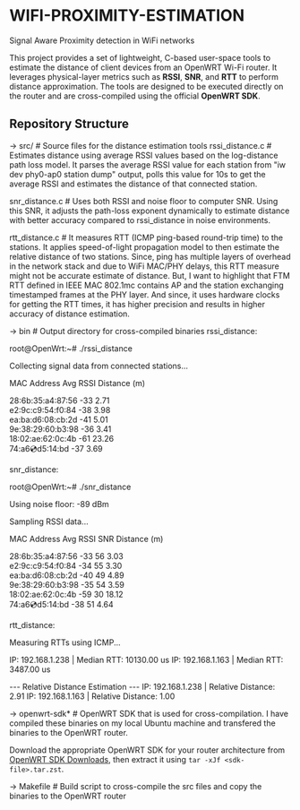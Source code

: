 # WIFI-PROXIMITY-ESTIMATION
Signal Aware Proximity detection in WiFi networks

This project provides a set of lightweight, C-based user-space tools to estimate the distance of client devices from an OpenWRT Wi-Fi router. It leverages physical-layer metrics such as **RSSI**, **SNR**, and **RTT** to perform distance approximation. The tools are designed to be executed directly on the router and are cross-compiled using the official **OpenWRT SDK**.

## Repository Structure
-> src/ # Source files for the distance estimation tools
rssi_distance.c # Estimates distance using average RSSI values based on the log-distance path loss model. It parses the average RSSI value for each station from "iw dev phy0-ap0 station dump" output, polls this value for 10s to get the average RSSI and estimates the distance of that connected station.

snr_distance.c # Uses both RSSI and noise floor to computer SNR. Using this SNR, it adjusts the path-loss exponent dynamically to estimate distance with better accuracy compared to rssi_distance in noise environments.

rtt_distance.c # It measures RTT (ICMP ping-based round-trip time) to the stations. It applies speed-of-light propagation model to then estimate the relative distance of two stations. Since, ping has multiple layers of overhead in the network stack and due to WiFi MAC/PHY delays, this RTT measure might not be accurate estimate of distance. But, I want to highlight that FTM RTT defined in IEEE MAC 802.1mc contains AP and the station exchanging timestamped frames at the PHY layer. And since, it uses hardware clocks for getting the RTT times, it has higher precision and results in higher accuracy of distance estimation.

-> bin # Output directory for cross-compiled binaries
rssi_distance:

root@OpenWrt:~# ./rssi_distance 

Collecting signal data from connected stations...

MAC Address          Avg RSSI     Distance (m)

28:6b:35:a4:87:56    -33          2.71      
e2:9c:c9:54:f0:84    -38          3.98      
ea:ba:d6:08:cb:2d    -41          5.01      
9e:38:29:60:b3:98    -36          3.41      
18:02:ae:62:0c:4b    -61          23.26     
74:a6:cd:d5:14:bd    -37          3.69

snr_distance:

root@OpenWrt:~# ./snr_distance 

Using noise floor: -89 dBm

Sampling RSSI data...

MAC Address          Avg RSSI   SNR    Distance (m)

28:6b:35:a4:87:56    -33        56     3.03      
e2:9c:c9:54:f0:84    -34        55     3.30      
ea:ba:d6:08:cb:2d    -40        49     4.89      
9e:38:29:60:b3:98    -35        54     3.59      
18:02:ae:62:0c:4b    -59        30     18.12     
74:a6:cd:d5:14:bd    -38        51     4.64

rtt_distance:

Measuring RTTs using ICMP...

IP: 192.168.1.238 | Median RTT: 10130.00 us 
IP: 192.168.1.163 | Median RTT: 3487.00 us 

--- Relative Distance Estimation ---
IP: 192.168.1.238 | Relative Distance: 2.91
IP: 192.168.1.163 | Relative Distance: 1.00

-> openwrt-sdk* # OpenWRT SDK that is used for cross-compilation. I have compiled these binaries on my local Ubuntu machine and transfered the binaries to the OpenWRT router.

Download the appropriate OpenWRT SDK for your router architecture from [OpenWRT SDK Downloads](https://downloads.openwrt.org/), then extract it using `tar -xJf <sdk-file>.tar.zst`.

-> Makefile # Build script to cross-compile the src files and copy the binaries to the OpenWRT router
